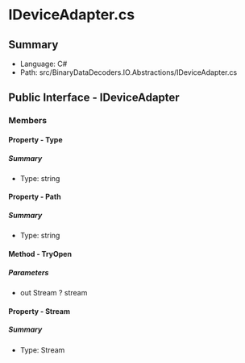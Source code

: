 ﻿# IDeviceAdapter.cs

## Summary

* Language: C#
* Path: src/BinaryDataDecoders.IO.Abstractions/IDeviceAdapter.cs

## Public Interface - IDeviceAdapter

### Members

#### Property - Type

##### Summary

 * Type: string 

#### Property - Path

##### Summary

 * Type: string 

#### Method - TryOpen

#####  Parameters

 - out Stream ? stream 

#### Property - Stream

##### Summary

 * Type: Stream 

